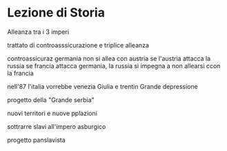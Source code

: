 # Lezione di Storia

Alleanza tra i 3 imperi

trattato di controasssicurazione e triplice alleanza

controassicuraz
germania non si allea con austria se l'austria attacca la russia
se francia attacca germania, la russia si impegna a non allearsi ccon la francia


nell'87 l'italia vorrebbe venezia Giulia e trentin
Grande depressione

progetto della "Grande serbia"

nuovi territori e nuove pplazioni

sottrarre slavi all'impero asburgico


progetto panslavista



<!--stackedit_data:
eyJoaXN0b3J5IjpbMTYyNjk3NzkxMiwtMTg1MjY5ODM4NiwtMT
Q3OTQ2Mjg2MCwtMTI4MjA3MjM3N119
-->